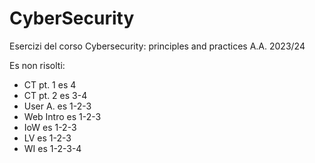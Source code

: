# CyberSecurity
Esercizi del corso Cybersecurity: principles and practices A.A. 2023/24

Es non risolti:
- CT pt. 1 es 4
- CT pt. 2 es 3-4
- User A. es 1-2-3
- Web Intro es 1-2-3
- IoW es 1-2-3
- LV es 1-2-3
- WI es 1-2-3-4